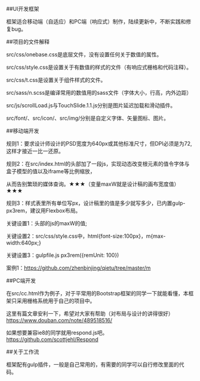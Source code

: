 ﻿##UI开发框架

框架适合移动端（自适应）和PC端（响应式）制作，陆续更新中，不断实践和修复bug。

##项目的文件解释

src/css/onebase.css是底层文件，没有设置任何关于数值的属性。

src/css/style.css是设置关于有数值的样式的文件（有响应式栅格和代码注释）。

src/css/t.css是设置关于组件样式的文件。

src/sass/n.scss是编译常用的数值用的sass文件（字体大小，行高，内外边距）

src/js/scrollLoad.js与TouchSlide.1.1.js分别是图片延迟加载和滑动插件。

src/font/、src/icon/、src/img/分别是自定义字体、矢量图标、图片。

##移动端开发

规则1：要求设计师设计的PSD宽度为640px或其他标准尺寸，但DPI必须是为72,这样才接近一比一还原。

规则2：在src/index.html的头部加了一段js，实现动态改变根元素的值令字体与盒子模型的值以及iframe等比例缩放，

从而告别繁琐的媒体查询。★★★（变量maxW就是设计稿的画布宽度值）★★★

规则3：样式表里所有单位写px，设计稿里的值是多少就写多少，已内置gulp-px3rem，建议用Flexbox布局。

关键设置1：头部的js的maxW的值;

关键设置2：src/css/style.css中，html{font-size:100px}，m{max-width:640px;}

关键设置3：gulpfile.js px3rem({remUnit: 100})

案例1：https://github.com/zhenbinjing/qietu/tree/master/m

##PC端开发

在src/cc.html作为例子，对于平常用的Bootstrap框架的同学一下就能看懂，本框架只采用栅格系统用于自己的项目中。

这里有篇文章安利一下，希望对大家有帮助（对布局与设计的讲得很好）https://www.douban.com/note/489518516/

如果想要兼容ie8的同学就用respond.js吧。https://github.com/scottjehl/Respond

##关于工作流

框架配有gulp插件，一般是自己常用的，有需要的同学可以自行修改里面的代码。

